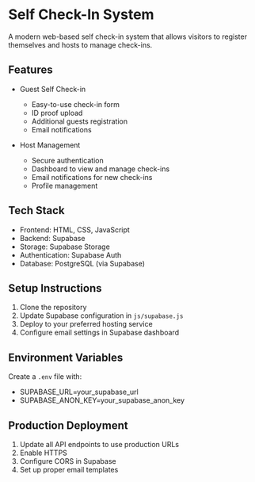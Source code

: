 # Self Check-In System

A modern web-based self check-in system that allows visitors to register themselves and hosts to manage check-ins.

## Features

- Guest Self Check-in
  - Easy-to-use check-in form
  - ID proof upload
  - Additional guests registration
  - Email notifications

- Host Management
  - Secure authentication
  - Dashboard to view and manage check-ins
  - Email notifications for new check-ins
  - Profile management

## Tech Stack

- Frontend: HTML, CSS, JavaScript
- Backend: Supabase
- Storage: Supabase Storage
- Authentication: Supabase Auth
- Database: PostgreSQL (via Supabase)

## Setup Instructions

1. Clone the repository
2. Update Supabase configuration in `js/supabase.js`
3. Deploy to your preferred hosting service
4. Configure email settings in Supabase dashboard

## Environment Variables

Create a `.env` file with:
- SUPABASE_URL=your_supabase_url
- SUPABASE_ANON_KEY=your_supabase_anon_key

## Production Deployment

1. Update all API endpoints to use production URLs
2. Enable HTTPS
3. Configure CORS in Supabase
4. Set up proper email templates 